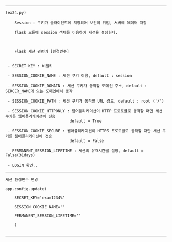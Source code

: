 ------------------------------------------------------------------------------------------------------

	(ex24.py)

        Session : 쿠키가 클라이언트에 저장되어 보안이 위험, 서버에 데이터 저장

        flask 모듈에 session 객체를 이용하여 세션을 설정한다.



        Flask 세션 관련키 [환경변수]


     - SECRET_KEY : 비밀키

     - SESSION_COOKIE_NAME : 세션 쿠키 이름, default : session

     - SESSION_COOKIE_DOMAIN : 세션 쿠키가 동작할 도메인 주소, default : SERCER_NAME에 있는 도메인에서 동작

     - SESSION_COOKIE_PATH : 세션 쿠키가 동작할 URL 경로, default : root ('/')

     - SESSION_COOKIE_HTTPONLY : 웹어플리케이션이 HTTP 프로토콜로 동작할 때만 세션 쿠키를 웹어플리케이션에 전송
                                default = True

     - SESSION_COOKIE_SECURE : 웹어플리케이션이 HTTPS 프로토콜로 동작할 때만 세션 쿠키를 웹어플리케이션에 전송
                                default = False

     - PERMANENT_SESSION_LIFETIME : 세션의 유효시간을 설정, default = False(31days)

     - LOGIN 확인..


-------------------------------------------------------------------


```
세션 환경변수 변경

app.config.update(
   
    SECRET_KEY='exam1234%'
    
    SESSION_COOKIE_NAME=''
    
    PERMANENT_SESSION_LIFETIME=''
    
    )
    
```
------------------------------------------------------------------------------------------------------
